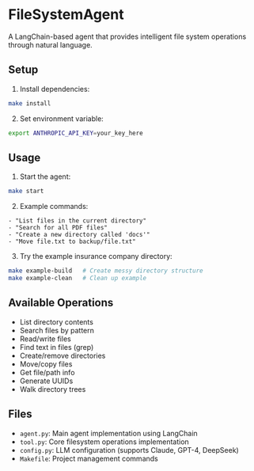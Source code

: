 # FileSystemAgent

A LangChain-based agent that provides intelligent file system operations through natural language.

## Setup

1. Install dependencies:
```bash
make install
```

2. Set environment variable:
```bash
export ANTHROPIC_API_KEY=your_key_here
```

## Usage

1. Start the agent:
```bash
make start
```

2. Example commands:
```
- "List files in the current directory"
- "Search for all PDF files"
- "Create a new directory called 'docs'"
- "Move file.txt to backup/file.txt"
```

3. Try the example insurance company directory:
```bash
make example-build   # Create messy directory structure
make example-clean   # Clean up example
```

## Available Operations

- List directory contents
- Search files by pattern
- Read/write files
- Find text in files (grep)
- Create/remove directories
- Move/copy files
- Get file/path info
- Generate UUIDs
- Walk directory trees

## Files

- `agent.py`: Main agent implementation using LangChain
- `tool.py`: Core filesystem operations implementation
- `config.py`: LLM configuration (supports Claude, GPT-4, DeepSeek)
- `Makefile`: Project management commands
